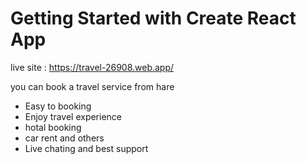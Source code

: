 # Getting Started with Create React App

live site : https://travel-26908.web.app/

you can book a travel service from hare


- Easy to booking
- Enjoy travel experience
- hotal booking
- car rent and others
- Live chating and best support
